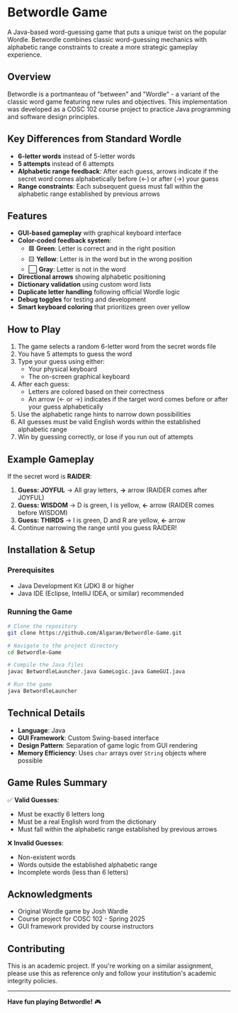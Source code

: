 # Betwordle Game

A Java-based word-guessing game that puts a unique twist on the popular Wordle. Betwordle combines classic word-guessing mechanics with alphabetic range constraints to create a more strategic gameplay experience.

## Overview

Betwordle is a portmanteau of "between" and "Wordle" - a variant of the classic word game featuring new rules and objectives. This implementation was developed as a COSC 102 course project to practice Java programming and software design principles.

## Key Differences from Standard Wordle

- **6-letter words** instead of 5-letter words
- **5 attempts** instead of 6 attempts
- **Alphabetic range feedback**: After each guess, arrows indicate if the secret word comes alphabetically before (←) or after (→) your guess
- **Range constraints**: Each subsequent guess must fall within the alphabetic range established by previous arrows

## Features

- **GUI-based gameplay** with graphical keyboard interface
- **Color-coded feedback system**:
  - 🟩 **Green**: Letter is correct and in the right position
  - 🟨 **Yellow**: Letter is in the word but in the wrong position
  - ⬜ **Gray**: Letter is not in the word
- **Directional arrows** showing alphabetic positioning
- **Dictionary validation** using custom word lists
- **Duplicate letter handling** following official Wordle logic
- **Debug toggles** for testing and development
- **Smart keyboard coloring** that prioritizes green over yellow

## How to Play

1. The game selects a random 6-letter word from the secret words file
2. You have 5 attempts to guess the word
3. Type your guess using either:
   - Your physical keyboard
   - The on-screen graphical keyboard
4. After each guess:
   - Letters are colored based on their correctness
   - An arrow (← or →) indicates if the target word comes before or after your guess alphabetically
5. Use the alphabetic range hints to narrow down possibilities
6. All guesses must be valid English words within the established alphabetic range
7. Win by guessing correctly, or lose if you run out of attempts

## Example Gameplay

If the secret word is **RAIDER**:

1. **Guess: JOYFUL** → All gray letters, **→** arrow (RAIDER comes after JOYFUL)
2. **Guess: WISDOM** → D is green, I is yellow, **←** arrow (RAIDER comes before WISDOM)
3. **Guess: THIRDS** → I is green, D and R are yellow, **←** arrow
4. Continue narrowing the range until you guess RAIDER!

## Installation & Setup

### Prerequisites

- Java Development Kit (JDK) 8 or higher
- Java IDE (Eclipse, IntelliJ IDEA, or similar) recommended

### Running the Game

```bash
# Clone the repository
git clone https://github.com/Algaram/Betwordle-Game.git

# Navigate to the project directory
cd Betwordle-Game

# Compile the Java files
javac BetwordleLauncher.java GameLogic.java GameGUI.java

# Run the game
java BetwordleLauncher
```
## Technical Details

- **Language**: Java
- **GUI Framework**: Custom Swing-based interface
- **Design Pattern**: Separation of game logic from GUI rendering
- **Memory Efficiency**: Uses `char` arrays over `String` objects where possible

## Game Rules Summary

✅ **Valid Guesses**:
- Must be exactly 6 letters long
- Must be a real English word from the dictionary
- Must fall within the alphabetic range established by previous arrows

❌ **Invalid Guesses**:
- Non-existent words
- Words outside the established alphabetic range
- Incomplete words (less than 6 letters)

## Acknowledgments

- Original Wordle game by Josh Wardle
- Course project for COSC 102 - Spring 2025
- GUI framework provided by course instructors

## Contributing

This is an academic project. If you're working on a similar assignment, please use this as reference only and follow your institution's academic integrity policies.

---

**Have fun playing Betwordle!** 🎮
